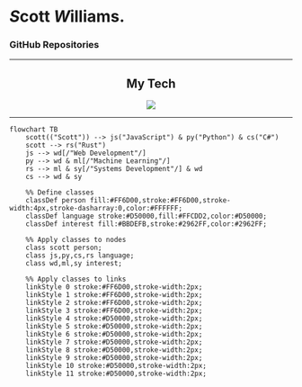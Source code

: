 # *S*cott *W*illiams.
### GitHub Repositories
<!-- ![Scott's GitHub stats](https://github-readme-stats.vercel.app/api?username=themortalcoil&show_icons=true&theme=transparent) -->
---
<h2 align="center">My Tech</h2>
<p align="center">
  <a href="https://skillicons.dev">
    <img src="https://skillicons.dev/icons?i=github,docker,cs,dotnet,javascript,react,python,rust,postgresql,dynamodb,aws" />
  </a>
</p>

***

```mermaid
flowchart TB
    scott(("Scott")) --> js("JavaScript") & py("Python") & cs("C#")
    scott --> rs("Rust")
    js --> wd[/"Web Development"/]
    py --> wd & ml[/"Machine Learning"/]
    rs --> ml & sy[/"Systems Development"/] & wd
    cs --> wd & sy

    %% Define classes
    classDef person fill:#FF6D00,stroke:#FF6D00,stroke-width:4px,stroke-dasharray:0,color:#FFFFFF;
    classDef language stroke:#D50000,fill:#FFCDD2,color:#D50000;
    classDef interest fill:#BBDEFB,stroke:#2962FF,color:#2962FF;
   
    %% Apply classes to nodes
    class scott person;
    class js,py,cs,rs language;
    class wd,ml,sy interest;
    
    %% Apply classes to links
    linkStyle 0 stroke:#FF6D00,stroke-width:2px;
    linkStyle 1 stroke:#FF6D00,stroke-width:2px;
    linkStyle 2 stroke:#FF6D00,stroke-width:2px;
    linkStyle 3 stroke:#FF6D00,stroke-width:2px;
    linkStyle 4 stroke:#D50000,stroke-width:2px;
    linkStyle 5 stroke:#D50000,stroke-width:2px; 
    linkStyle 6 stroke:#D50000,stroke-width:2px;
    linkStyle 7 stroke:#D50000,stroke-width:2px;
    linkStyle 8 stroke:#D50000,stroke-width:2px;
    linkStyle 9 stroke:#D50000,stroke-width:2px;
    linkStyle 10 stroke:#D50000,stroke-width:2px;
    linkStyle 11 stroke:#D50000,stroke-width:2px;
```

<!--
**themortalcoil/themortalcoil** is a ✨ _special_ ✨ repository because its `README.md` (this file) appears on your GitHub profile.

Here are some ideas to get you started:

- 🔭 I’m currently working on ...
- 🌱 I’m currently learning ...
- 👯 I’m looking to collaborate on ...
- 🤔 I’m looking for help with ...
- 💬 Ask me about ...
- 📫 How to reach me: ...
- 😄 Pronouns: ...
- ⚡ Fun fact: ...
-->
